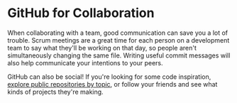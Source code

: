 # GitHub for Collaboration

When collaborating with a team, good communication can save you a lot of trouble. Scrum meetings are a great time for each person on a development team to say what they'll be working on that day, so people aren't simultaneously changing the same file. Writing useful commit messages will also help communicate your intentions to your peers.

GitHub can also be social! If you're looking for some code inspiration, [explore public repositories by topic](https://github.com/topics), or follow your friends and see what kinds of projects they're making.